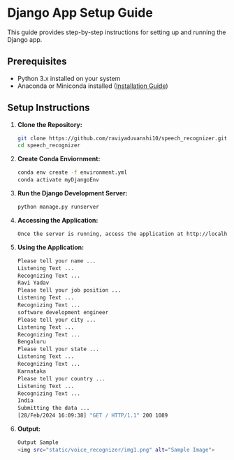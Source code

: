 # Django App Setup Guide

This guide provides step-by-step instructions for setting up and running the Django app.

## Prerequisites

- Python 3.x installed on your system
- Anaconda or Miniconda installed ([Installation Guide](https://docs.conda.io/projects/conda/en/latest/user-guide/install/index.html))

## Setup Instructions

1. **Clone the Repository:**
    ```bash
    git clone https://github.com/raviyaduvanshi10/speech_recognizer.git
    cd speech_recognizer

2. **Create Conda Enviornment:**
    ```bash
    conda env create -f environment.yml
    conda activate myDjangoEnv

3. **Run the Django Development Server:**
    ```bash
   python manage.py runserver

4. **Accessing the Application:**
    ```bash
    Once the server is running, access the application at http://localhost:8000.

5. **Using the Application:**
    ```bash
    Please tell your name ...
    Listening Text ...
    Recognizing Text ...
    Ravi Yadav
    Please tell your job position ...
    Listening Text ...
    Recognizing Text ...
    software development engineer
    Please tell your city ...
    Listening Text ...
    Recognizing Text ...
    Bengaluru
    Please tell your state ...
    Listening Text ...
    Recognizing Text ...
    Karnataka
    Please tell your country ...
    Listening Text ...
    Recognizing Text ...
    India
    Submitting the data ...
    [28/Feb/2024 16:09:38] "GET / HTTP/1.1" 200 1089

6. **Output:**
    ```bash
    Output Sample
    <img src="static/voice_recognizer/img1.png" alt="Sample Image">